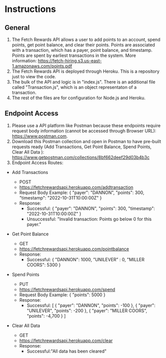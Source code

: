 # Instructions
## General
1. The Fetch Rewards API allows a user to add points to an account, spend points, get point balance, and clear their points. Points are associated with a transaction, which has a payer, point balance, and timestamp. Points are spent by earliest transactions in the system. More information: https://fetch-hiring.s3.us-east-1.amazonaws.com/points.pdf
2. The Fetch Rewards API is deployed through Heroku. This is a repository just to view the code. 
3. The bulk of the API and logic is in "index.js". There is an additional file called "Transaction.js", which is an object representaton of a transaction.
4. The rest of the files are for configuration for Node.js and Heroku.

## Endpoint Access
1. Please use a API platform like Postman because these endpoints require request body information (cannot be accessed through Browser URL): https://www.postman.com.
2. Download this Postman collection and open in Postman to have pre-built requests ready (Add Transactions, Get Point Balance, Spend Points, Clear All Data
): https://www.getpostman.com/collections/8bf662deef29d03b4b3c 
3. Endpoint Access Routes:
* Add Transactions
  * POST
  * https://fetchrewardsapi.herokuapp.com/addtransaction 
  * Request Body Example: { "payer": "DANNON", "points": 300, "timestamp": "2022-10-31T10:00:00Z" }
  * Response:
    * Successful: { "payer": "DANNON", "points": 300, "timestamp": "2022-10-31T10:00:00Z" }
    * Unsuccessful: "Invalid transaction: Points go below 0 for this payer."
* Get Point Balance
  * GET
  * https://fetchrewardsapi.herokuapp.com/pointbalance
  * Response:
    * Successful:
  {
    "DANNON": 1000, 
    ”UNILEVER” : 0,
    "MILLER COORS": 5300 
  }
* Spend Points
  * PUT
  * https://fetchrewardsapi.herokuapp.com/spend
  * Request Body Example: { "points": 5000 }
  * Response:
    * Successful:
[
{ "payer": "DANNON", "points": -100 },
{ "payer": "UNILEVER", "points": -200 },
{ "payer": "MILLER COORS", "points": -4,700 }
]

* Clear All Data
  * GET
  * https://fetchrewardsapi.herokuapp.com/clear
  * Response:
    * Successful:"All data has been cleared"

